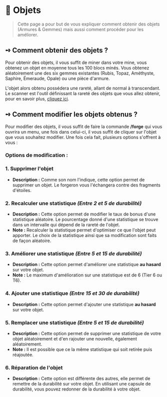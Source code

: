 # 🔮 Objets
> Cette page a pour but de vous expliquer comment obtenir des objets (Armures & Gemmes) mais aussi comment procéder pour les améliorer.

## **➺** Comment obtenir des objets ?
Pour obtenir des objets, il vous suffit de miner dans votre mine, vous obtenez un objet en moyenne tous les 100 blocs minés.
Vous obtenez aléatoirement une des six gemmes existantes (Rubis, Topaz, Améthyste, Saphire, Émeraude, Opale) ou une pièce d'armure.

L'objet alors obtenu possédera une rareté, allant de normal à transcendant. Le scanner est l'outil définissant la rareté des objets que vous allez obtenir, pour en savoir plus, [cliquez ici](../tools/scanner.md).

## **➺** Comment modifier les objets obtenus ?
Pour modifier des objets, il vous suffit de faire la commande **/forge** qui vous ouvrira un menu, une fois dans celui-ci, il vous suffit de cliquer sur l'objet que vous souhaitez modifier. Une fois cela fait, plusieurs options s'offrent à vous :


### Options de modification :

### 1. Supprimer l'objet
- **Description :** Comme son nom l'indique, cette option permet de supprimer un objet. Le forgeron vous l'échangera contre des fragments d'étoiles.

### 2. Recalculer une statistique *(Entre 2 et 5 de durabilité)*
- **Description :** Cette option permet de modifier le taux de bonus d'une statistique aléatoire. Le pourcentage donné d'une statistique se trouve dans un intervalle qui dépend de la rareté de l'objet.
- **Note :** Recalculer la statistique permet d'optimiser ce que l'objet peut apporter. Le choix de la statistique ainsi que sa modification sont faits de façon aléatoire.

### 3. Améliorer une statistique *(Entre 5 et 15 de durabilité)*
- **Description :** Cette option permet d'améliorer une statistique **au hasard** sur votre objet.
- **Note :** Le maximum d'amélioration sur une statistique est de 6 (Tier 6 ou T6).

### 4. Ajouter une statistique *(Entre 15 et 30 de durabilité)*
- **Description :** Cette option permet d'ajouter une statistique **au hasard** sur votre objet.

### 5. Remplacer une statistique *(Entre 5 et 15 de durabilité)*
- **Description :** Cette option permet de supprimer une statistique de votre objet aléatoirement et d'en rajouter une nouvelle, également aléatoirement.
- **Note :** Il est possible que ce la même statistique qui soit retirée puis réajoutée.

### 6. Réparation de l'objet
- **Description :** Cette option est différente des autres, elle permet de remettre de la durabilité sur votre objet. En utilisant une capsule de durabilité, vous pouvez redonner de la durabilité à votre objet.
